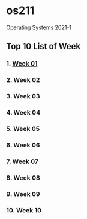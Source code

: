 # os211
Operating Systems 2021-1

## Top 10 List of Week

### 1. [Week 01](os211/W01/)
### 2. Week 02
### 3. Week 03
### 4. Week 04
### 5. Week 05
### 6. Week 06
### 7. Week 07
### 8. Week 08
### 9. Week 09
### 10. Week 10

